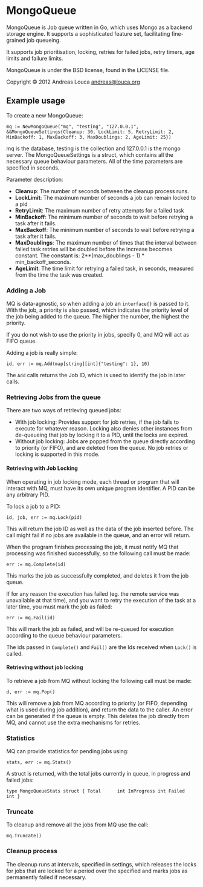 # MongoQueue

MongoQueue is Job queue written in Go, which uses Mongo as a backend storage engine. It supports a sophisticated feature set,  facilitating fine-grained job queueing.

It supports job prioritisation, locking, retries for failed jobs, retry timers, age limits and failure limits.

MongoQueue is under the BSD license, found in the LICENSE file.

Copyright © 2012 Andreas Louca <andreas@louca.org>

## Example usage

To create a new MongoQueue:

`mq := NewMongoQueue("mq", "testing", "127.0.0.1", &&MongoQueueSettings{Cleanup: 30, LockLimit: 5, RetryLimit: 2, MinBackoff: 1, MaxBackoff: 3, MaxDoublings: 2, AgeLimit: 25})`

mq is the database, testing is the collection and 127.0.0.1 is the mongo server. The MongoQueueSettings is a struct, which contains all the necessary queue behaviour parameters. All of the time parameters are specified in seconds.

Parameter description:

* **Cleanup**: The number of seconds between the cleanup process runs.
* **LockLimit**: The maximum number of seconds a job can remain locked to a pid
* **RetryLimit**: The maximum number of retry attempts for a failed task
* **MinBackoff**: The minimum number of seconds to wait before retrying a task after it fails.
* **MaxBackoff**: The minimum number of seconds to wait before retrying a task after it fails.
* **MaxDoublings**: The maximum number of times that the interval between failed task retries will be doubled before the increase becomes constant. The constant is: 2**(max_doublings - 1) * min_backoff_seconds.
* **AgeLimit**: The time limit for retrying a failed task, in seconds, measured from the time the task was created.

### Adding a Job

MQ is data-agnostic, so when adding a job an `interface{}` is passed to it. With the job, a priority is also passed, which indicates the priority level of the job being added to the queue. The higher the number, the highest the priority. 

If you do not wish to use the priority in jobs, specify 0, and MQ will act as FIFO queue.

Adding a job is really simple:

`id, err := mq.Add(map[string][int]{"testing": 1}, 10)`

The `Add` calls returns the Job ID, which is used to identify the job in later calls.

### Retrieving Jobs from the queue

There are two ways of retrieving queued jobs:

* With job locking: Provides support for job retries, if the job fails to execute for whatever reason. Locking also denies other instances from de-queueing that job by locking it to a PID, until the locks are expired.
* Without job locking: Jobs are popped from the queue directly according to priority (or FIFO), and are deleted from the queue. No job retries or locking is supported in this mode.

#### Retrieving with Job Locking

When operating in job locking mode, each thread or program that will interact with MQ, must have its own unique program identifier. A PID can be any arbitrary PID.

To lock a job to a PID:

`id, job, err := mq.Lock(pid)`

This will return the job ID as well as the data of the job inserted before. The call might fail if no jobs are available in the queue, and an error will return.

When the program finishes processing the job, it must notify MQ that processing was finished successfully, so the following call must be made:

`err := mq.Complete(id)`

This marks the job as successfully completed, and deletes it from the job queue. 

If for any reason the execution has failed (eg. the remote service was unavailable at that time), and you want to retry the execution of the task at a later time, you must mark the job as failed:

`err := mq.Fail(id)`

This will mark the job as failed, and will be re-queued for execution according to the queue behaviour parameters.

The ids passed in `Complete()` and `Fail()` are the Ids received when `Lock()` is called.

#### Retrieving without job locking

To retrieve a job from MQ without locking the following call must be made:

`d, err := mq.Pop()`

This will remove a job from MQ according to priority (or FIFO, depending what is used during job addition), and return the data to the caller. An error can be generated if the queue is empty. This deletes the job directly from MQ, and cannot use the extra mechanisms for retries.

### Statistics

MQ can provide statistics for pending jobs using:

`stats, err := mq.Stats()`

A struct is returned, with the total jobs currently in queue, in progress and failed jobs:

`type MongoQueueStats struct {
	Total      int
	InProgress int
	Failed     int
}`

### Truncate

To cleanup and remove all the jobs from MQ use the call:

`mq.Truncate()`

### Cleanup process

The cleanup runs at intervals, specified in settings, which releases the locks for jobs that are locked for a period over the specified and marks jobs as permanently failed if necessary. 

